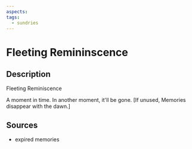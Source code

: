 ```yaml
---
aspects: 
tags:
  - sundries
---
```

# Fleeting Remininscence
## Description
Fleeting Reminiscence

A moment in time. In another moment, it'll be gone. [If unused, Memories disappear with the dawn.]
## Sources
- expired memories

